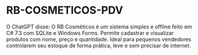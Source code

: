 # RB-COSMETICOS-PDV
O ChatGPT disse: O RB Cosméticos é um sistema simples e offline feito em C# 7.3 com SQLite e Windows Forms. Permite cadastrar e visualizar produtos com nome, preço e quantidade. Ideal para pequenos vendedores controlarem seu estoque de forma prática, leve e sem precisar de internet.
